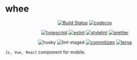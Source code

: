 # whee

<p align="center">
  <a href="https://travis-ci.com/github/mirages/whee"><img src="https://travis-ci.com/mirages/whee.svg?branch=main" alt="Build Status" /></a>
  <a href="https://codecov.io/gh/mirages/whee/"><img src="https://codecov.io/gh/mirages/whee/branch/main/graph/badge.svg?token=H12HB38OZR" alt="codecov" /></a>
</p>
<p align="center">
  <a href="https://github.com/microsoft/TypeScript"><img src="https://img.shields.io/github/package-json/dependency-version/mirages/whee/dev/typescript" alt="typescript" /></a>
  <a href=""><img src="https://img.shields.io/github/package-json/dependency-version/mirages/whee/dev/eslint" alt="eslint" /></a>
  <a href=""><img src="https://img.shields.io/github/package-json/dependency-version/mirages/whee/dev/stylelint" alt="stylelint" /></a>
  <a href="https://github.com/prettier/prettier"><img src="https://img.shields.io/badge/code_style-prettier-ff69b4.svg?style=flat" alt="prettier" /></a>
</p>
<p align="center">
  <a><img alt="husky" src="https://img.shields.io/github/package-json/dependency-version/mirages/whee/dev/husky"></a>
  <a><img alt="lint-staged" src="https://img.shields.io/github/package-json/dependency-version/mirages/whee/dev/lint-staged"></a>
  <a href="http://commitizen.github.io/cz-cli/"><img src="https://img.shields.io/badge/commitizen-friendly-brightgreen.svg" alt="commitizen" /></a>
  <a href="https://lerna.js.org/"><img src="https://img.shields.io/badge/maintained%20with-lerna-cc00ff.svg" alt="lerna" /></a>
</p>

`Js, Vue, React` component for mobile.
